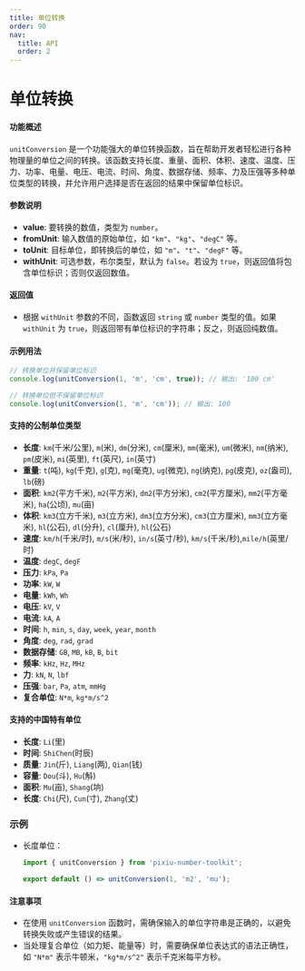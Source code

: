 ```yaml
---
title: 单位转换
order: 90
nav:
  title: API
  order: 2
---
```


# 单位转换

#### 功能概述

`unitConversion` 是一个功能强大的单位转换函数，旨在帮助开发者轻松进行各种物理量的单位之间的转换。该函数支持长度、重量、面积、体积、速度、温度、压力、功率、电量、电压、电流、时间、角度、数据存储、频率、力及压强等多种单位类型的转换，并允许用户选择是否在返回的结果中保留单位标识。

#### 参数说明

- **value**: 要转换的数值，类型为 `number`。
- **fromUnit**: 输入数值的原始单位，如 `"km"`、`"kg"`、`"degC"` 等。
- **toUnit**: 目标单位，即转换后的单位，如 `"m"`、`"t"`、`"degF"` 等。
- **withUnit**: 可选参数，布尔类型，默认为 `false`。若设为 `true`，则返回值将包含单位标识；否则仅返回数值。

#### 返回值

- 根据 `withUnit` 参数的不同，函数返回 `string` 或 `number` 类型的值。如果 `withUnit` 为 `true`，则返回带有单位标识的字符串；反之，则返回纯数值。

#### 示例用法

```javascript
// 转换单位并保留单位标识
console.log(unitConversion(1, 'm', 'cm', true)); // 输出: '100 cm'

// 转换单位但不保留单位标识
console.log(unitConversion(1, 'm', 'cm')); // 输出: 100
```

#### 支持的公制单位类型

- **长度**: `km`(千米/公里), `m`(米), `dm`(分米), `cm`(厘米), `mm`(毫米), `um`(微米), `nm`(纳米), `pm`(皮米), `mi`(英里), `ft`(英尺), `in`(英寸)
- **重量**: `t`(吨), `kg`(千克), `g`(克), `mg`(毫克), `ug`(微克), `ng`(纳克), `pg`(皮克), `oz`(盎司), `lb`(磅)
- **面积**: `km2`(平方千米), `m2`(平方米), `dm2`(平方分米), `cm2`(平方厘米), `mm2`(平方毫米), `ha`(公顷), `mu`(亩)
- **体积**: `km3`(立方千米), `m3`(立方米), `dm3`(立方分米), `cm3`(立方厘米), `mm3`(立方毫米), `hl`(公石), `dl`(分升), `cl`(厘升), `hl`(公石)
- **速度**: `km/h`(千米/时), `m/s`(米/秒), `in/s`(英寸/秒), `km/s`(千米/秒),`mile/h`(英里/时)
- **温度**: `degC`, `degF`
- **压力**: `kPa`, `Pa`
- **功率**: `kW`, `W`
- **电量**: `kWh`, `Wh`
- **电压**: `kV`, `V`
- **电流**: `kA`, `A`
- **时间**: `h`, `min`, `s`, `day`, `week`, `year`, `month`
- **角度**: `deg`, `rad`, `grad`
- **数据存储**: `GB`, `MB`, `kB`, `B`, `bit`
- **频率**: `kHz`, `Hz`, `MHz`
- **力**: `kN`, `N`, `lbf`
- **压强**: `bar`, `Pa`, `atm`, `mmHg`
- **复合单位**: `N*m`, `kg*m/s^2`

#### 支持的中国特有单位

- **长度**: `Li`(里)
- **时间**: `ShiChen`(时辰)
- **质量**: `Jin`(斤), `Liang`(两), `Qian`(钱)
- **容量**: `Dou`(斗), `Hu`(斛)
- **面积**: `Mu`(亩), `Shang`(垧)
- **长度**: `Chi`(尺), `Cun`(寸), `Zhang`(丈)

### 示例

- 长度单位：

  ```jsx
  import { unitConversion } from 'pixiu-number-toolkit';

  export default () => unitConversion(1, 'm2', 'mu');
  ```

#### 注意事项

- 在使用 `unitConversion` 函数时，需确保输入的单位字符串是正确的，以避免转换失败或产生错误的结果。
- 当处理复合单位（如力矩、能量等）时，需要确保单位表达式的语法正确性，如 `"N*m"` 表示牛顿米，`"kg*m/s^2"` 表示千克米每平方秒。

